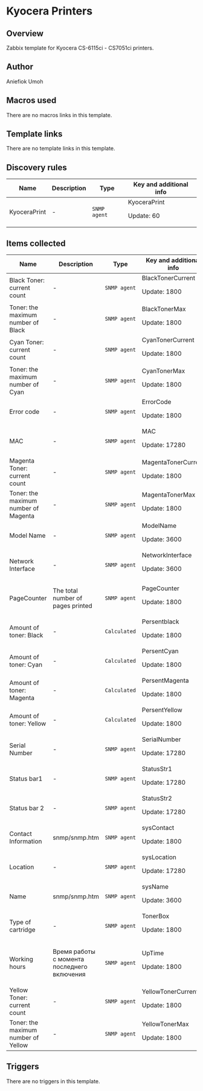 # Kyocera Printers

## Overview

Zabbix template for Kyocera CS-6115ci - CS7051ci printers.

## Author

Aniefiok Umoh

## Macros used

There are no macros links in this template.

## Template links

There are no template links in this template.

## Discovery rules

|Name|Description|Type|Key and additional info|
|----|-----------|----|----|
|KyoceraPrint|<p>-</p>|`SNMP agent`|KyoceraPrint<p>Update: 60</p>|
## Items collected

|Name|Description|Type|Key and additional info|
|----|-----------|----|----|
|Black Toner: current count|<p>-</p>|`SNMP agent`|BlackTonerCurrent<p>Update: 1800</p>|
|Toner: the maximum number of Black|<p>-</p>|`SNMP agent`|BlackTonerMax<p>Update: 1800</p>|
|Cyan Toner: current count|<p>-</p>|`SNMP agent`|CyanTonerCurrent<p>Update: 1800</p>|
|Toner: the maximum number of Cyan|<p>-</p>|`SNMP agent`|CyanTonerMax<p>Update: 1800</p>|
|Error code|<p>-</p>|`SNMP agent`|ErrorCode<p>Update: 1800</p>|
|MAC|<p>-</p>|`SNMP agent`|MAC<p>Update: 17280</p>|
|Magenta Toner: current count|<p>-</p>|`SNMP agent`|MagentaTonerCurrent<p>Update: 1800</p>|
|Toner: the maximum number of Magenta|<p>-</p>|`SNMP agent`|MagentaTonerMax<p>Update: 1800</p>|
|Model Name|<p>-</p>|`SNMP agent`|ModelName<p>Update: 3600</p>|
|Network Interface|<p>-</p>|`SNMP agent`|NetworkInterface<p>Update: 3600</p>|
|PageCounter|<p>The total number of pages printed</p>|`SNMP agent`|PageCounter<p>Update: 1800</p>|
|Amount of toner: Black|<p>-</p>|`Calculated`|Persentblack<p>Update: 1800</p>|
|Amount of toner: Cyan|<p>-</p>|`Calculated`|PersentCyan<p>Update: 1800</p>|
|Amount of toner: Magenta|<p>-</p>|`Calculated`|PersentMagenta<p>Update: 1800</p>|
|Amount of toner: Yellow|<p>-</p>|`Calculated`|PersentYellow<p>Update: 1800</p>|
|Serial Number|<p>-</p>|`SNMP agent`|SerialNumber<p>Update: 17280</p>|
|Status bar1|<p>-</p>|`SNMP agent`|StatusStr1<p>Update: 17280</p>|
|Status bar 2|<p>-</p>|`SNMP agent`|StatusStr2<p>Update: 17280</p>|
|Contact Information|<p>snmp/snmp.htm</p>|`SNMP agent`|sysContact<p>Update: 1800</p>|
|Location|<p>-</p>|`SNMP agent`|sysLocation<p>Update: 17280</p>|
|Name|<p>snmp/snmp.htm</p>|`SNMP agent`|sysName<p>Update: 3600</p>|
|Type of cartridge|<p>-</p>|`SNMP agent`|TonerBox<p>Update: 1800</p>|
|Working hours|<p>Время работы с момента последнего включения</p>|`SNMP agent`|UpTime<p>Update: 1800</p>|
|Yellow Toner: current count|<p>-</p>|`SNMP agent`|YellowTonerCurrent<p>Update: 1800</p>|
|Toner: the maximum number of Yellow|<p>-</p>|`SNMP agent`|YellowTonerMax<p>Update: 1800</p>|
## Triggers

There are no triggers in this template.

